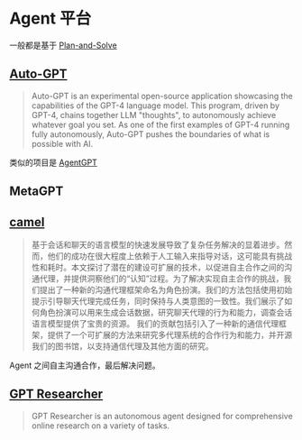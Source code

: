 # Agent 平台
一般都是基于 [Plan-and-Solve](https://arxiv.org/abs/2305.04091)

## [Auto-GPT](https://github.com/Significant-Gravitas/Auto-GPT)
> Auto-GPT is an experimental open-source application showcasing the capabilities of the GPT-4 language model. This program, driven by GPT-4, chains together LLM "thoughts", to autonomously achieve whatever goal you set. As one of the first examples of GPT-4 running fully autonomously, Auto-GPT pushes the boundaries of what is possible with AI.

类似的项目是 [AgentGPT](https://github.com/reworkd/AgentGPT)

## MetaGPT


## [camel](https://github.com/camel-ai/camel)
> 基于会话和聊天的语言模型的快速发展导致了复杂任务解决的显着进步。然而，他们的成功在很大程度上依赖于人工输入来指导对话，这可能具有挑战性和耗时。本文探讨了潜在的建设可扩展的技术，以促进自主合作之间的沟通代理，并提供洞察他们的“认知”过程。为了解决实现自主合作的挑战，我们提出了一种新的沟通代理框架命名为角色扮演。我们的方法包括使用初始提示引导聊天代理完成任务，同时保持与人类意图的一致性。我们展示了如何角色扮演可以用来生成会话数据，研究聊天代理的行为和能力，调查会话语言模型提供了宝贵的资源。 我们的贡献包括引入了一种新的通信代理框架，提供了一个可扩展的方法来研究多代理系统的合作行为和能力，并开源我们的图书馆，以支持通信代理及其他方面的研究。

Agent 之间自主沟通合作，最后解决问题。

## [GPT Researcher](https://github.com/assafelovic/gpt-researcher)
> GPT Researcher is an autonomous agent designed for comprehensive online research on a variety of tasks.


